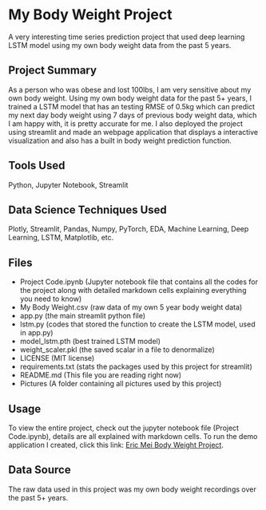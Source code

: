 # **My Body Weight Project**
A very interesting time series prediction project that used deep learning LSTM model using my own body weight data from the past 5 years.
## Project Summary
As a person who was obese and lost 100lbs, I am very sensitive about my own body weight. Using my own body weight data for the past 5+ years, I trained a LSTM model that has an testing RMSE of 0.5kg which can predict my next day body weight using 7 days of previous body weight data, which I am happy with, it is pretty accurate for me. I also deployed the project using streamlit and made an webpage application that displays a interactive visualization and also has a built in body weight prediction function.
## Tools Used
Python, Jupyter Notebook, Streamlit
## Data Science Techniques Used
Plotly, Streamlit, Pandas, Numpy, PyTorch, EDA, Machine Learning, Deep Learning, LSTM, Matplotlib, etc.
## Files
- Project Code.ipynb (Jupyter notebook file that contains all the codes for the project along with detailed markdown cells explaining everything you need to know)
- My Body Weight.csv (raw data of my own 5 year body weight data)
- app.py (the main streamlit python file)
- lstm.py (codes that stored the function to create the LSTM model, used in app.py)
- model_lstm.pth (best trained LSTM model)
- weight_scaler.pkl (the saved scalar in a file to denormalize)
- LICENSE (MIT license)
- requirements.txt (stats the packages used by this project for streamlit)
- README.md (This file you are reading right now)
- Pictures (A folder containing all pictures used by this project)
## Usage
To view the entire project, check out the jupyter notebook file (Project Code.ipynb), details are all explained with markdown cells. To run the demo application I created, click this link: [Eric Mei Body Weight Project](https://ericmeibodyweight.streamlit.app).
## Data Source
The raw data used in this project was my own body weight recordings over the past 5+ years.
